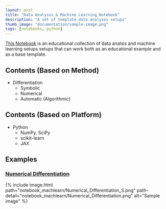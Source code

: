 ```yaml
---
layout: post
title: "Data Analysis & Machine Learning Notebook"
description: "A set of template data analyses setups"
thumb_image: "documentation/sample-image.png"
tags: [notebooks, python]
---
```


[This Notebook](https://github.com/shervinazadi/Notebook_MachineLearning) is an educational collection of data analsis and machine learning setups setups that can work both as an educational example and as a base template.

## Contents (Based on Method)

- Differentiation
  - Symbolic
  - Numerical
  - Automatic (Algorithmic)

## Contents (Based on Platform)

- Python
  - NumPy, SciPy
  - scikit-learn
  - JAX

## Examples

### [Numerical Differentiation](https://github.com/shervinazadi/Notebook_MachineLearning/blob/master/SETUPS/PY_Num_Differentiation)

{% include image.html path="notebook_machlearn/Numerical_Differentiation_S.png"
                      path-detail="notebook_machlearn/Numerical_Differentiation.png"
                      alt="Sample image" %}
